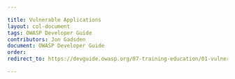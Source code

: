 ```yaml
---

title: Vulnerable Applications
layout: col-document
tags: OWASP Developer Guide
contributors: Jon Gadsden
document: OWASP Developer Guide
order:
redirect_to: https://devguide.owasp.org/07-training-education/01-vulnerable-apps/

---
```

